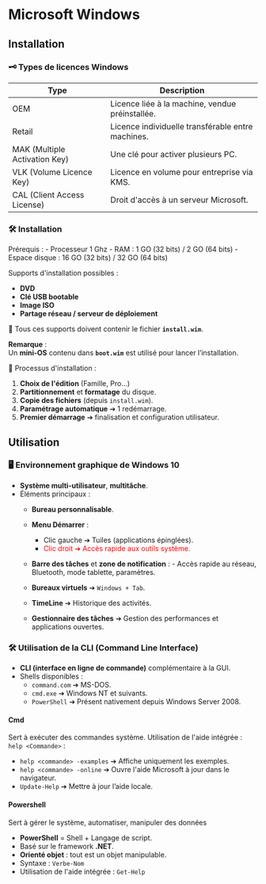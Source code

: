 # Microsoft Windows

## Installation
### 🗝️ Types de licences Windows

|Type|Description|
|---|---|
|OEM|Licence liée à la machine, vendue préinstallée.|
|Retail|Licence individuelle transférable entre machines.|
|MAK (Multiple Activation Key)|Une clé pour activer plusieurs PC.|
|VLK (Volume Licence Key)|Licence en volume pour entreprise via KMS.|
|CAL (Client Access License)|Droit d'accès à un serveur Microsoft.|
### 🛠️ Installation

Prérequis : 
	- Processeur 1 Ghz
	- RAM : 1 GO (32 bits) / 2 GO (64 bits)
	- Espace disque : 16 GO (32 bits) / 32 GO (64 bits)

 Supports d'installation possibles : 
- **DVD**
- **Clé USB bootable**
- **Image ISO**
- **Partage réseau / serveur de déploiement**

🔵 Tous ces supports doivent contenir le fichier **`install.wim`**.

**Remarque** :  
Un **mini-OS** contenu dans **`boot.wim`** est utilisé pour lancer l’installation.

 🔧 Processus d'installation : 
1. **Choix de l'édition** (Famille, Pro…)
2. **Partitionnement** et **formatage** du disque.
3. **Copie des fichiers** (depuis `install.wim`).
4. **Paramétrage automatique** ➔ 1 redémarrage.
5. **Premier démarrage** ➔ finalisation et configuration utilisateur.

## Utilisation

### 🖥️ Environnement graphique de Windows 10

- **Système multi-utilisateur**, **multitâche**.
- Éléments principaux :
    - **Bureau personnalisable**.
    - **Menu Démarrer** :
        - Clic gauche ➔ Tuiles (applications épinglées).
        - <span style="color:rgb(255, 0, 0)">Clic droit ➔ Accès rapide aux outils système.</span>
            
    - **Barre des tâches** et **zone de notification** :
                - Accès rapide au réseau, Bluetooth, mode tablette, paramètres.
    - **Bureaux virtuels** ➔ `Windows + Tab`.
    - **TimeLine** ➔ Historique des activités.
    - **Gestionnaire des tâches** ➔ Gestion des performances et applications ouvertes.

### 🛠️ Utilisation de la CLI (Command Line Interface)

- **CLI (interface en ligne de commande)** complémentaire à la GUI.
- Shells disponibles :
    - `command.com` ➔ MS-DOS.
    - `cmd.exe` ➔ Windows NT et suivants.
    - ``PowerShell`` ➔ Présent nativement depuis Windows Server 2008.

<!-- tabs:start --> 

#### **Cmd**

Sert à exécuter des commandes système.
Utilisation de l'aide intégrée : ``help <Commande>`` : 
- `help <commande> -examples` ➔ Affiche uniquement les exemples.
- `help <commande> -online` ➔ Ouvre l'aide Microsoft à jour dans le navigateur.
- `Update-Help` ➔ Mettre à jour l’aide locale.

#### **Powershell**

Sert à gérer le système, automatiser, manipuler des données
- **PowerShell** = Shell + Langage de script.
- Basé sur le framework **.NET**.
- **Orienté objet** : tout est un objet manipulable.
- Syntaxe : ``Verbe-Nom`` 
- Utilisation de l'aide intégrée : ``Get-Help``

<!-- tabs:end --> 

